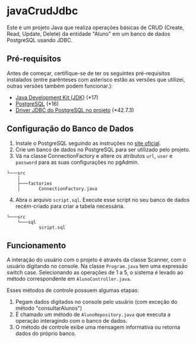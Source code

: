 # javaCrudJdbc

Este é um projeto Java que realiza operações básicas de CRUD (Create, Read, Update, Delete) da entidade "Aluno" em um banco de dados PostgreSQL usando JDBC.

## Pré-requisitos

Antes de começar, certifique-se de ter os seguintes pré-requisitos instalados (entre parênteses com asterisco estão as versões que utilizei, outras versões também podem funcionar.):

- [Java Development Kit (JDK)](https://www.oracle.com/java/technologies/javase-downloads.html) (*17)
- [PostgreSQL](https://www.postgresql.org/download/) (*16)
- [Driver JDBC do PostgreSQL no projeto](https://jdbc.postgresql.org/) (*42.7.3)

## Configuração do Banco de Dados

1. Instale o PostgreSQL seguindo as instruções no [site oficial](https://www.postgresql.org/download/).
2. Crie um banco de dados no PostgreSQL para ser utilizado pelo projeto.
3. Vá na classe ConnectionFactory e altere os atributos `url`, `user` e `password` para as suas configurações no pgAdmin.
````
└───src
    │
    ├───factories
    │       ConnectionFactory.java
````
4. Abra o arquivo `script.sql`. Execute esse script no seu banco de dados recém-criado para criar a tabela necessária.
````
└───src
    └───sql
            script.sql
````
## Funcionamento
A interação do usuário com o projeto é através da classe Scanner, com o usuário digitando no console. Na classe ``Program.java`` tem uma expressão switch case. Selecionando as operações de 1 a 5, o sistema é levado ao método correspondente em ``AlunoController.java``.

Esses métodos de controle possuem algumas etapas:

1. Pegam dados digitados no console pelo usuário (com exceção do método "consultarAlunos")
2. É chamado um método de ``AlunoRepository.java`` que executa a operação interagindo com o banco de dados.
3. O método de controle exibe uma mensagem informativa ou retorna dados do próprio banco.